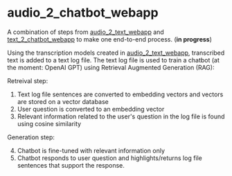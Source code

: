 # audio_2_chatbot_webapp

A combination of steps from [audio_2_text_webapp](https://github.com/CodeSolutions2/audio_2_text_webapp) and [text_2_chatbot_webapp](https://github.com/CodeSolutions2/text_2_chatbot_webapp) to make one end-to-end process. (**in progress**)

Using the transcription models created in [audio_2_text_webapp](https://github.com/CodeSolutions2/audio_2_text_webapp), transcribed text is added to a text log file. The text log file is used to train a chatbot (at the moment: OpenAI GPT) using Retrieval Augmented Generation (RAG):

Retreival step:
1. Text log file sentences are converted to embedding vectors and vectors are stored on a vector database
2. User question is converted to an embedding vector
3. Relevant information related to the user's question in the log file is found using cosine similarity

Generation step:

4. Chatbot is fine-tuned with relevant information only
5. Chatbot responds to user question and highlights/returns log file sentences that support the response. 
